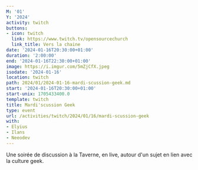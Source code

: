 ```yaml
---
M: '01'
Y: '2024'
activity: twitch
buttons:
- icon: twitch
  link: https://www.twitch.tv/opensourcechurch
  link_title: Vers la chaine
date: '2024-01-16T20:30:00+01:00'
duration: '2:00:00'
end: '2024-01-16T22:30:00+01:00'
image: https://i.imgur.com/5mZjCfX.jpeg
isodate: '2024-01-16'
location: twitch
path: 2024/01/2024-01-16-mardi-scussion-geek.md
start: '2024-01-16T20:30:00+01:00'
start-unix: 1705433400.0
template: twitch
title: Mardi'scussion Geek
type: event
url: /activities/twitch/2024/01/16/mardi-scussion-geek
with:
- Elyius
- Ilans
- Neeodev
---
```

Une soirée de discussion à la Taverne, en live, autour d'un sujet en lien avec la culture geek.